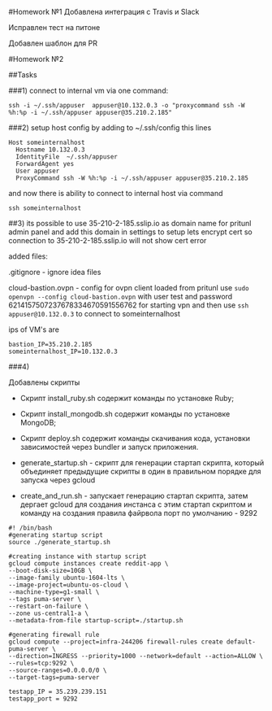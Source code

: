 #Homework №1
Добавлена интеграция с Travis и Slack

Исправлен тест на питоне

Добавлен шаблон для PR

#Homework №2

##Tasks 

###1) 
connect to internal vm via one command:
```
ssh -i ~/.ssh/appuser  appuser@10.132.0.3 -o "proxycommand ssh -W %h:%p -i ~/.ssh/appuser appuser@35.210.2.185"
```

###2) 
setup host config by adding to ~/.ssh/config this lines
```
Host someinternalhost
  Hostname 10.132.0.3
  IdentityFile  ~/.ssh/appuser
  ForwardAgent yes
  User appuser
  ProxyCommand ssh -W %h:%p -i ~/.ssh/appuser appuser@35.210.2.185
```
 
 and now there is ability to connect to internal host via command 
 ```
 ssh someinternalhost
 ```
 
 ##3)
 its possible to use 35-210-2-185.sslip.io as domain name for pritunl admin panel and add this domain in settings to setup lets encrypt cert 
so connection to 35-210-2-185.sslip.io will not show cert error

added files:

.gitignore - ignore idea files

cloud-bastion.ovpn - config for ovpn client loaded from pritunl use 
```sudo openvpn --config cloud-bastion.ovpn``` with user test and password 6214157507237678334670591556762 for starting vpn and then use ```ssh appuser@10.132.0.3``` to connect to someinternalhost 
 
ips of VM's are
```
bastion_IP=35.210.2.185
someinternalhost_IP=10.132.0.3
```

###4)

Добавлены скрипты 

- Скрипт install_ruby.sh содержит команды по установке
Ruby;
- Скрипт install_mongodb.sh содержит команды по
установке MongoDB;
- Скрипт deploy.sh содержит команды скачивания кода,
установки зависимостей через bundler и запуск приложения.

- generate_startup.sh - скрипт для генерации стартап скрипта, который объединяет предыдущие скрипты в один в правильном порядке для запуска через gcloud


- create_and_run.sh - запускает генерацию стартап скрипта, затем дергает gcloud для создания инстанса с этим стартап скриптом и команду на создания правила файрвола
порт по умолчанию - 9292

```
#! /bin/bash
#generating startup script
source ./generate_startup.sh

#creating instance with startup script
gcloud compute instances create reddit-app \
--boot-disk-size=10GB \
--image-family ubuntu-1604-lts \
--image-project=ubuntu-os-cloud \
--machine-type=g1-small \
--tags puma-server \
--restart-on-failure \
--zone us-central1-a \
--metadata-from-file startup-script=./startup.sh

#generating firewall rule
gcloud compute --project=infra-244206 firewall-rules create default-puma-server \
--direction=INGRESS --priority=1000 --network=default --action=ALLOW \
--rules=tcp:9292 \
--source-ranges=0.0.0.0/0 \
--target-tags=puma-server

```

```
testapp_IP = 35.239.239.151
testapp_port = 9292
```
